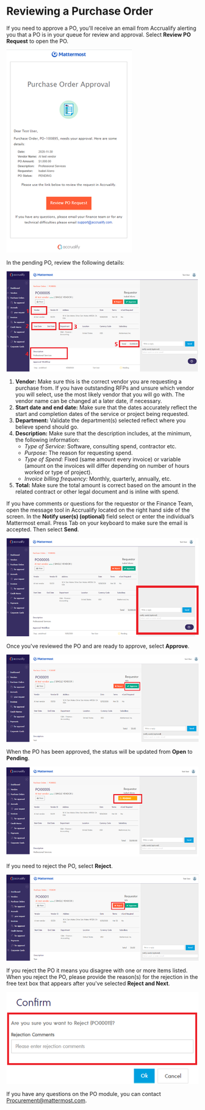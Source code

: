 # Reviewing a Purchase Order

If you need to approve a PO, you'll receive an email from Accrualify alerting you that a PO is in your queue for review and approval. Select **Review PO Request** to open the PO.

![](../../../../.gitbook/assets/How-to-review-a-PO-1.PNG)

In the pending PO, review the following details:

![](../../../../.gitbook/assets/How-to-review-a-PO-2.PNG)

1. **Vendor:** Make sure this is the correct vendor you are requesting a purchase from. If you have outstanding RFPs and unsure which vendor you will select, use the most likely vendor that you will go with. The vendor name can be changed at a later date, if necessary.
2. **Start date and end date:** Make sure that the dates accurately reflect the start and completion dates of the service or project being requested.
3. **Department:** Validate the department\(s\) selected reflect where you believe spend should go.
4. **Description:** Make sure that the description includes, at the minimum, the following information:
   * _Type of Service:_ Software, consulting spend, contractor etc.
   * _Purpose:_ The reason for requesting spend.
   * _Type of Spend:_ Fixed \(same amount every invoice\) or variable \(amount on the invoices will differ depending on number of hours worked or type of project\).
   * _Invoice billing frequency:_ Monthly, quarterly, annually, etc.
5. **Total:** Make sure the total amount is correct based on the amount in the related contract or other legal document and is inline with spend.

If you have comments or questions for the requestor or the Finance Team, open the message tool in Accrualify located on the right hand side of the screen. In the **Notify user\(s\) \(optional\)** field select or enter the individual’s Mattermost email. Press Tab on your keyboard to make sure the email is accepted. Then select **Send**.

![](../../../../.gitbook/assets/How-to-review-a-PO-3.PNG)

Once you've reviewed the PO and are ready to approve, select **Approve**.

![](../../../../.gitbook/assets/How-to-review-a-PO-4.PNG)

When the PO has been approved, the status will be updated from **Open** to **Pending**.

![](../../../../.gitbook/assets/How-to-review-a-PO-6.PNG)

If you need to reject the PO, select **Reject**.

![](../../../../.gitbook/assets/How-to-review-a-PO-5.PNG)

If you reject the PO it means you disagree with one or more items listed. When you reject the PO, please provide the reason\(s\) for the rejection in the free text box that appears after you've selected **Reject and Next**.

![](../../../../.gitbook/assets/How-to-review-a-PO-7.PNG)

If you have any questions on the PO module, you can contact Procurement@mattermost.com.

